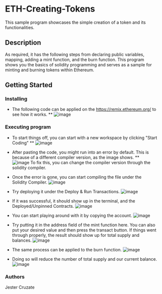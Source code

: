 # ETH-Creating-Tokens
This sample program showcases the simple creation of a token and its functionalities.
## Description
As required, it has the following steps from declaring public variables, mapping, adding a mint function, and the burn function. This program shows you the basics of solidity programming and serves as a sample for minting and burning tokens within Ethereum.

## Getting Started

### Installing
* The following code can be applied on the https://remix.ethereum.org/ to see how it works.
** ![image](https://github.com/pantofu/ETH-Creating-Tokens/assets/104056079/864a1c49-a272-4a18-b9c6-0acfcf730236)

### Executing program
* To start things off, you can start with a new workspace by clicking "Start Coding"
** ![image](https://github.com/pantofu/ETH-Creating-Tokens/assets/104056079/74457996-10f8-4aa0-b492-d29bcebaf907)

* After pasting the code, you might run into an error by default. This is because of a different compiler version, as the image shows.
** ![image](https://github.com/pantofu/ETH-Creating-Tokens/assets/104056079/9a7f0409-cd1a-4ac1-871b-7046b2afe176)
  To fix this, you can change the compiler version through the solidity compiler.

 
* Once the error is gone, you can start compiling the file under the Solidity Compiler.
  ![image](https://github.com/pantofu/ETH-Creating-Tokens/assets/104056079/f43e1b24-ea6a-4e5d-abd1-1d756d557582)

* Try deploying it under the Deploy & Run Transactions.
  ![image](https://github.com/pantofu/ETH-Creating-Tokens/assets/104056079/70f646be-93fe-4128-b786-262ca72a4079)

* If it was successful, it should show up in the terminal, and the Deployed/Unpinned Contracts.
  ![image](https://github.com/pantofu/ETH-Creating-Tokens/assets/104056079/3548187a-7dfb-4711-9bfd-cc1281687ad3)

* You can start playing around with it by copying the account.
  ![image](https://github.com/pantofu/ETH-Creating-Tokens/assets/104056079/2f8f92f2-befe-47fa-8b8a-7132b3ebd4ca)

* Try putting it in the address field of the mint function here. You can also put your desired value and then press the transact button. If things went through properly, the result should show up for total supply and balances.
  ![image](https://github.com/pantofu/ETH-Creating-Tokens/assets/104056079/dad2c9e6-7ddf-4026-bb52-3f5835487048)
 
* The same process can be applied to the burn function.
  ![image](https://github.com/pantofu/ETH-Creating-Tokens/assets/104056079/b7e29b2e-7428-4862-aa66-35b01a61779d)

* Doing so will reduce the number of total supply and our current balance.
  ![image](https://github.com/pantofu/ETH-Creating-Tokens/assets/104056079/7f2ff633-0668-4a0b-9f06-1b1fb3109d28)

### Authors
Jester Cruzate
